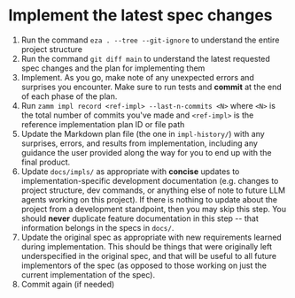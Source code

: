 # Implement the latest spec changes

1. Run the command `eza . --tree --git-ignore` to understand the entire project structure
2. Run the command `git diff main` to understand the latest requested spec changes and the plan for implementing them
3. Implement. As you go, make note of any unexpected errors and surprises you encounter. Make sure to run tests and **commit** at the end of each phase of the plan.
4. Run `zamm impl record <ref-impl> --last-n-commits <N>` where `<N>` is the total number of commits you've made and `<ref-impl>` is the reference implementation plan ID or file path
5. Update the Markdown plan file (the one in `impl-history/`) with any surprises, errors, and results from implementation, including any guidance the user provided along the way for you to end up with the final product.
6. Update `docs/impls/` as appropriate with **concise** updates to implementation-specific development documentation (e.g. changes to project structure, dev commands, or anything else of note to future LLM agents working on this project). If there is nothing to update about the project from a development standpoint, then you may skip this step. You should **never** duplicate feature documentation in this step -- that information belongs in the specs in `docs/`.
7. Update the original spec as appropriate with new requirements learned during implementation. This should be things that were originally left underspecified in the original spec, and that will be useful to all future implementors of the spec (as opposed to those working on just the current implementation of the spec).
8. Commit again (if needed)
